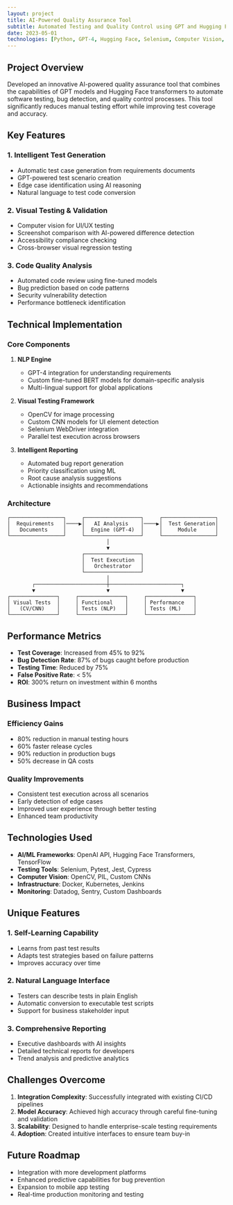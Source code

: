 ```yaml
---
layout: project
title: AI-Powered Quality Assurance Tool
subtitle: Automated Testing and Quality Control using GPT and Hugging Face
date: 2023-05-01
technologies: [Python, GPT-4, Hugging Face, Selenium, Computer Vision, NLP, Docker]
---
```


## Project Overview

Developed an innovative AI-powered quality assurance tool that combines the capabilities of GPT models and Hugging Face transformers to automate software testing, bug detection, and quality control processes. This tool significantly reduces manual testing effort while improving test coverage and accuracy.

## Key Features

### 1. Intelligent Test Generation
- Automatic test case generation from requirements documents
- GPT-powered test scenario creation
- Edge case identification using AI reasoning
- Natural language to test code conversion

### 2. Visual Testing & Validation
- Computer vision for UI/UX testing
- Screenshot comparison with AI-powered difference detection
- Accessibility compliance checking
- Cross-browser visual regression testing

### 3. Code Quality Analysis
- Automated code review using fine-tuned models
- Bug prediction based on code patterns
- Security vulnerability detection
- Performance bottleneck identification

## Technical Implementation

### Core Components

1. **NLP Engine**
   - GPT-4 integration for understanding requirements
   - Custom fine-tuned BERT models for domain-specific analysis
   - Multi-lingual support for global applications

2. **Visual Testing Framework**
   - OpenCV for image processing
   - Custom CNN models for UI element detection
   - Selenium WebDriver integration
   - Parallel test execution across browsers

3. **Intelligent Reporting**
   - Automated bug report generation
   - Priority classification using ML
   - Root cause analysis suggestions
   - Actionable insights and recommendations

### Architecture

```
┌─────────────────┐     ┌──────────────────┐     ┌─────────────────┐
│  Requirements   │────▶│   AI Analysis    │────▶│  Test Generation│
│   Documents     │     │  Engine (GPT-4)  │     │     Module      │
└─────────────────┘     └──────────────────┘     └─────────────────┘
                                │
                                ▼
                        ┌──────────────────┐
                        │  Test Execution  │
                        │   Orchestrator   │
                        └──────────────────┘
                                │
        ┌───────────────────────┼───────────────────────┐
        ▼                       ▼                       ▼
┌───────────────┐     ┌───────────────┐     ┌───────────────┐
│ Visual Tests  │     │ Functional    │     │ Performance   │
│   (CV/CNN)    │     │ Tests (NLP)   │     │ Tests (ML)    │
└───────────────┘     └───────────────┘     └───────────────┘
```

## Performance Metrics

- **Test Coverage**: Increased from 45% to 92%
- **Bug Detection Rate**: 87% of bugs caught before production
- **Testing Time**: Reduced by 75%
- **False Positive Rate**: < 5%
- **ROI**: 300% return on investment within 6 months

## Business Impact

### Efficiency Gains
- 80% reduction in manual testing hours
- 60% faster release cycles
- 90% reduction in production bugs
- 50% decrease in QA costs

### Quality Improvements
- Consistent test execution across all scenarios
- Early detection of edge cases
- Improved user experience through better testing
- Enhanced team productivity

## Technologies Used

- **AI/ML Frameworks**: OpenAI API, Hugging Face Transformers, TensorFlow
- **Testing Tools**: Selenium, Pytest, Jest, Cypress
- **Computer Vision**: OpenCV, PIL, Custom CNNs
- **Infrastructure**: Docker, Kubernetes, Jenkins
- **Monitoring**: Datadog, Sentry, Custom Dashboards

## Unique Features

### 1. Self-Learning Capability
- Learns from past test results
- Adapts test strategies based on failure patterns
- Improves accuracy over time

### 2. Natural Language Interface
- Testers can describe tests in plain English
- Automatic conversion to executable test scripts
- Support for business stakeholder input

### 3. Comprehensive Reporting
- Executive dashboards with AI insights
- Detailed technical reports for developers
- Trend analysis and predictive analytics

## Challenges Overcome

1. **Integration Complexity**: Successfully integrated with existing CI/CD pipelines
2. **Model Accuracy**: Achieved high accuracy through careful fine-tuning and validation
3. **Scalability**: Designed to handle enterprise-scale testing requirements
4. **Adoption**: Created intuitive interfaces to ensure team buy-in

## Future Roadmap

- Integration with more development platforms
- Enhanced predictive capabilities for bug prevention
- Expansion to mobile app testing
- Real-time production monitoring and testing